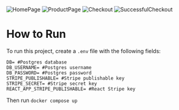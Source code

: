 ![HomePage](https://github.com/NumberC/RavenCollection/assets/47584014/baf77a15-6bd7-48a1-8014-8dbee802c177)
![ProductPage](https://github.com/NumberC/RavenCollection/assets/47584014/29fe83f8-f97c-40e3-8fbb-37e1bf0a05f7)
![Checkout](https://github.com/NumberC/RavenCollection/assets/47584014/2b73dcfe-83b0-4227-8d0f-0824ac7c93d8)
![SuccessfulCheckout](https://github.com/NumberC/RavenCollection/assets/47584014/21bd7de2-12c9-4ea0-ba00-63c265c5ba71)

# How to Run
To run this project, create a `.env` file with the following fields:

```
DB= #Postgres database
DB_USERNAME= #Postgres username
DB_PASSWORD= #Postgres password
STRIPE_PUBLISHABLE= #Stripe publishable key
STRIPE_SECRET= #Stripe secret key
REACT_APP_STRIPE_PUBLISHABLE= #React Stripe key 
```

Then run `docker compose up`
